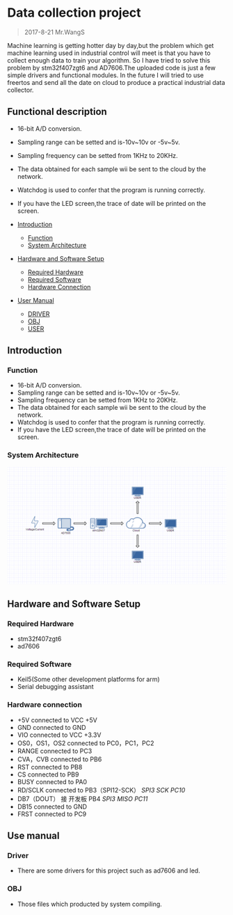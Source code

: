 # Data collection project
> 2017-8-21    Mr.WangS

Machine learning is getting hotter day by day,but the problem which get machine learning used in industrial control will meet is that you have to collect enough data to train your algorithm. So I have tried to solve this problem by stm32f407zgt6 and AD7606.The uploaded code is just a few simple drivers and functional modules. In the future I will tried to use freertos and send all the date on cloud to produce a practical industrial data collector.

## Functional description
* 16-bit A/D conversion.
* Sampling range can be setted and is-10v~10v or -5v~5v.
* Sampling frequency can be setted from 1KHz to 20KHz.
* The data obtained for each sample wii be sent to the cloud by the network.
* Watchdog is used to confer that the program is running correctly.
* If you have the LED screen,the trace of date will be printed on the screen.

* [Introduction](#introduction)
    * [Function](#function)
    * [System Architecture](#system-architecture)
* [Hardware and Software Setup](#hardware-and-software-setup)
    * [Required Hardware](#required-hardware)
    * [Required Software](#required-software)
    * [Hardware Connection](#hardware-connection)
* [User Manual](#user-manual)
    * [DRIVER](#driver)
    * [OBJ](#obj)
    * [USER](#user)
## Introduction
### Function
* 16-bit A/D conversion.
* Sampling range can be setted and is-10v~10v or -5v~5v.
* Sampling frequency can be setted from 1KHz to 20KHz.
* The data obtained for each sample wii be sent to the cloud by the network.
* Watchdog is used to confer that the program is running correctly.
* If you have the LED screen,the trace of date will be printed on the screen.
### System Architecture
![system arcchiture][0]
## Hardware and Software Setup
### Required Hardware
* stm32f407zgt6
* ad7606
### Required Software
* Keil5(Some other development platforms for arm)
* Serial debugging assistant
### Hardware connection
* +5V connected to VCC +5V  
* GND connected to GND
* VIO connected to VCC +3.3V
* OS0，OS1，OS2 connected to PC0，PC1，PC2
* RANGE connected to PC3
* CVA，CVB connected to PB6
* RST connected to PB8
* CS connected to PB9
* BUSY connected to PA0
* RD/SCLK connected to PB3（SPI12-SCK）   *SPI3 SCK  PC10*
* DB7（DOUT） 接 开发板 PB4            *SPI3 MISO PC11*
* DB15 connected to GND
* FRST connected to PC9

## Use manual

### Driver
* There are some drivers for this project such as ad7606 and led.

### OBJ
* Those files which producted by system compiling.


[0]: ./DOC/screenshots/diagram.png
